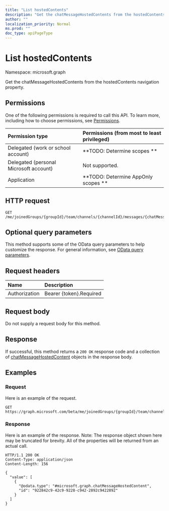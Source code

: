 ```yaml
---
title: "List hostedContents"
description: "Get the chatMessageHostedContents from the hostedContents navigation property."
author: ""
localization_priority: Normal
ms.prod: ""
doc_type: apiPageType
---
```


# List hostedContents

Namespace: microsoft.graph

Get the chatMessageHostedContents from the hostedContents navigation property.

## Permissions
One of the following permissions is required to call this API. To learn more, including how to choose permissions, see [Permissions](/concepts/permissions-reference.md).

|Permission type|Permissions (from most to least privileged)|
|:---|:---|
|Delegated (work or school account)|**TODO: Determine scopes **|
|Delegated (personal Microsoft account)|Not supported.|
|Application|**TODO: Determine AppOnly scopes **|

## HTTP request
<!-- {
  "blockType": "ignored"
}
-->
``` http
GET /me/joinedGroups/{groupId}/team/channels/{channelId}/messages/{chatMessageId}/hostedContents
```

## Optional query parameters
This method supports some of the OData query parameters to help customize the response. For general information, see [OData query parameters](/graph/query-parameters).

## Request headers
|Name|Description|
|:---|:---|
|Authorization|Bearer {token}.Required|

## Request body
Do not supply a request body for this method.

## Response
If successful, this method returns a `200 OK` response code and a collection of [chatMessageHostedContent](../resources/chatmessagehostedcontent.md) objects in the response body.

## Examples

### Request
Here is an example of the request.
<!-- {
  "blockType": "request",
  "name": "get_chatmessagehostedcontent"
}
-->
``` http
GET https://graph.microsoft.com/beta/me/joinedGroups/{groupId}/team/channels/{channelId}/messages/{chatMessageId}/hostedContents
```

### Response
Here is an example of the response. Note: The response object shown here may be truncated for brevity. All of the properties will be returned from an actual call.
<!-- {
  "blockType": "response",
  "truncated": true,
  "@odata.type": "collection(microsoft.graph.chatmessagehostedcontent)"
}
-->
``` http
HTTP/1.1 200 OK
Content-Type: application/json
Content-Length: 156

{
  "value": [
    {
      "@odata.type": "#microsoft.graph.chatMessageHostedContent",
      "id": "922842c9-42c9-9228-c942-2892c9422892"
    }
  ]
}
```

